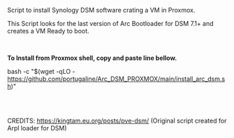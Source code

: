 Script to install Synology DSM software crating a VM in Proxmox.

This Script looks for the last version of Arc Bootloader for DSM 7.1+ and creates a VM Ready to boot.

<br>

**To Install from Proxmox shell, copy and paste line bellow.**

bash -c "$(wget -qLO - https://github.com/portugaline/Arc_DSM_PROXMOX/main/install_arc_dsm.sh)"

</br></br>

CREDITS: https://kingtam.eu.org/posts/pve-dsm/  (Original script created for Arpl loader for DSM)
